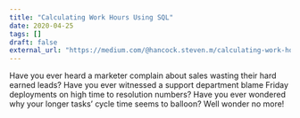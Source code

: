 ```yaml
---
title: "Calculating Work Hours Using SQL"
date: 2020-04-25
tags: []
draft: false
external_url: "https://medium.com/@hancock.steven.m/calculating-work-hours-using-sql-91e38444cc6a"
---
```

Have you ever heard a marketer complain about sales wasting their hard earned leads?
Have you ever witnessed a support department blame Friday deployments on high time to resolution numbers?
Have you ever wondered why your longer tasks’ cycle time seems to balloon?
Well wonder no more!